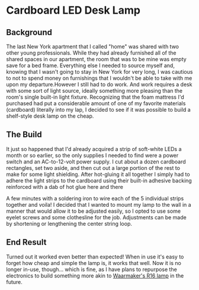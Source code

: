 # Cardboard LED Desk Lamp

## Background

The last New York apartment that I called "home" was shared with two other young professionals. While they had already furnished all of the shared spaces in our apartment, the room that was to be mine was empty save for a bed frame. Everything else I needed to source myself and, knowing that I wasn't going to stay in New York for very long, I was cautious to not to spend money on furnishings that I wouldn't be able to take with me upon my departure.However I still had to do work. And work requires a desk with some sort of light source, ideally something more pleasing than the room's single built-in light fixture. Recognizing that the foam mattress I'd purchased had put a considerable amount of one of my favorite materials (cardboard) literally into my lap, I decided to see if it was possible to build a shelf-style desk lamp on the cheap.

## The Build

It just so happened that I'd already acquired a strip of soft-white LEDs a month or so earlier, so the only supplies I needed to find were a power switch and an AC-to-12-volt power supply.  I cut about a dozen cardboard rectangles, set two aside, and then cut out a large portion of the rest to make for some light shielding. After hot-gluing it all together I simply had to adhere the light strips to the cardboard using their built-in adhesive backing reinforced with a dab of hot glue here and there

A few minutes with a soldering iron to wire each of the 5 individual strips together and voila!  I decided that I wanted to mount my lamp to the wall in a manner that would allow it to be adjusted easily, so I opted to use some eyelet screws and some clothesline for the job. Adjustments can be made by shortening or lengthening the center string loop.

## End Result

Turned out it worked even better than expected! When in use it's easy to forget how cheap and simple the lamp is, it works that well. Now it is no longer in-use, though... which is fine, as I have plans to repurpose the electronics to build something more akin to [Waarmaker's R16 lamp](http://www.waarmakers.nl/projects/r16/) in the future.